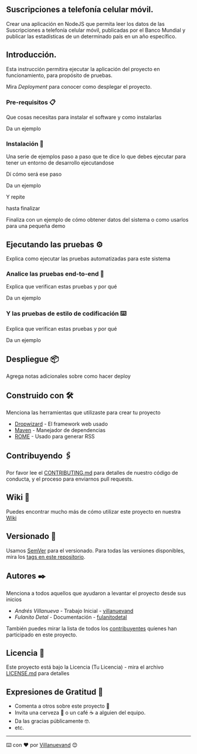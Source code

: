 ## Suscripciones a telefonía celular móvil.

Crear una aplicación en NodeJS que permita leer los datos de las
Suscripciones a telefonía celular móvil, publicadas por el Banco
Mundial y publicar las estadísticas de un determinado país en un
año específico.

## Introducción.

Esta instrucción permitira ejecutar la aplicación del proyecto en funcionamiento, para propósito de pruebas.

Mira _Deployment_ para conocer como desplegar el proyecto.

### Pre-requisitos 📋

Que cosas necesitas para instalar el software y como instalarlas

Da un ejemplo

### Instalación 🔧

Una serie de ejemplos paso a paso que te dice lo que debes ejecutar para tener un entorno de desarrollo ejecutandose

Dí cómo será ese paso

Da un ejemplo

Y repite

hasta finalizar

Finaliza con un ejemplo de cómo obtener datos del sistema o como usarlos para una pequeña demo

## Ejecutando las pruebas ⚙️

Explica como ejecutar las pruebas automatizadas para este sistema

### Analice las pruebas end-to-end 🔩

Explica que verifican estas pruebas y por qué

Da un ejemplo

### Y las pruebas de estilo de codificación ⌨️

Explica que verifican estas pruebas y por qué

Da un ejemplo

## Despliegue 📦

Agrega notas adicionales sobre como hacer deploy

## Construido con 🛠️

Menciona las herramientas que utilizaste para crear tu proyecto

- [Dropwizard](http://www.dropwizard.io/1.0.2/docs/) - El framework web usado
- [Maven](https://maven.apache.org/) - Manejador de dependencias
- [ROME](https://rometools.github.io/rome/) - Usado para generar RSS

## Contribuyendo 🖇️

Por favor lee el [CONTRIBUTING.md](https://gist.github.com/villanuevand/xxxxxx) para detalles de nuestro código de conducta, y el proceso para enviarnos pull requests.

## Wiki 📖

Puedes encontrar mucho más de cómo utilizar este proyecto en nuestra [Wiki](https://github.com/tu/proyecto/wiki)

## Versionado 📌

Usamos [SemVer](http://semver.org/) para el versionado. Para todas las versiones disponibles, mira los [tags en este repositorio](https://github.com/tu/proyecto/tags).

## Autores ✒️

Menciona a todos aquellos que ayudaron a levantar el proyecto desde sus inicios

- _Andrés Villanueva_ - Trabajo Inicial - [villanuevand](https://github.com/villanuevand)
- _Fulanito Detal_ - Documentación - [fulanitodetal](#fulanito-de-tal)

También puedes mirar la lista de todos los [contribuyentes](https://github.com/your/project/contributors) quíenes han participado en este proyecto.

## Licencia 📄

Este proyecto está bajo la Licencia (Tu Licencia) - mira el archivo [LICENSE.md](LICENSE.md) para detalles

## Expresiones de Gratitud 🎁

- Comenta a otros sobre este proyecto 📢
- Invita una cerveza 🍺 o un café ☕ a alguien del equipo.
- Da las gracias públicamente 🤓.
- etc.

---

⌨️ con ❤️ por [Villanuevand](https://github.com/Villanuevand) 😊
